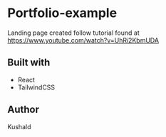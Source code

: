 # Portfolio-example

Landing page created follow tutorial found at https://www.youtube.com/watch?v=UhRi2KbmUDA

## Built with

- React
- TailwindCSS

## Author

Kushald
